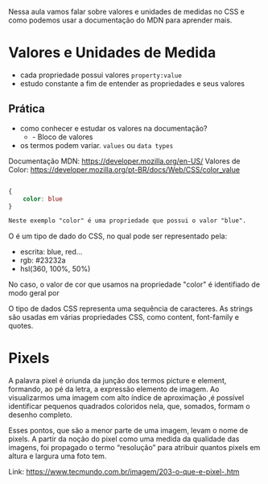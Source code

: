 Nessa aula vamos falar sobre valores e unidades de medidas no CSS e como podemos usar a documentação do MDN para aprender mais.

# Valores e Unidades de Medida

* cada propriedade possui valores `property:value`
* estudo constante a fim de entender as propriedades e seus valores

## Prática

* como conhecer e estudar os valores na documentação?
    * <color> <lenght> - Bloco de valores
* os termos podem variar. `values` ou `data types`

Documentação MDN: https://developer.mozilla.org/en-US/
Valores de Color: https://developer.mozilla.org/pt-BR/docs/Web/CSS/color_value

```css

{
    color: blue
}

Neste exemplo "color" é uma propriedade que possui o valor "blue".

```
O <color> é um tipo de dado do CSS, no qual pode ser representado pela:

- escrita: blue, red...
- rgb: #23232a
- hsl(360, 100%, 50%)

No caso, o valor de cor que usamos na propriedade "color" é identifiado de modo geral por <color>

O tipo de dados CSS <string> representa uma sequência de caracteres. As strings são usadas em várias propriedades CSS, como content, font-family e quotes.

# Pixels

A palavra pixel é oriunda da junção dos termos picture e element, formando, ao pé da letra, a expressão elemento de imagem. Ao visualizarmos uma imagem com alto índice de aproximação ,é possível identificar pequenos quadrados coloridos nela, que, somados, formam o desenho completo.

Esses pontos, que são a menor parte de uma imagem, levam o nome de pixels. A partir da noção do pixel como uma medida da qualidade das imagens, foi propagado o termo “resolução” para atribuir quantos pixels em altura e largura uma foto tem.

Link: https://www.tecmundo.com.br/imagem/203-o-que-e-pixel-.htm